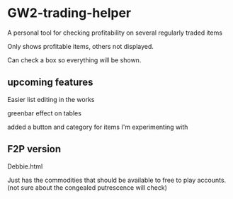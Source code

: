 # GW2-trading-helper
A personal tool for checking profitability on several regularly traded items
 
Only shows profitable items, others not displayed.

Can check a box so everything will be shown.

## upcoming features
Easier list editing in the works

greenbar effect on tables

added a button and category for items I'm experimenting with

## F2P version
Debbie.html

Just has the commodities that should be available to free to play accounts. 
 (not sure about the congealed putrescence will check)
